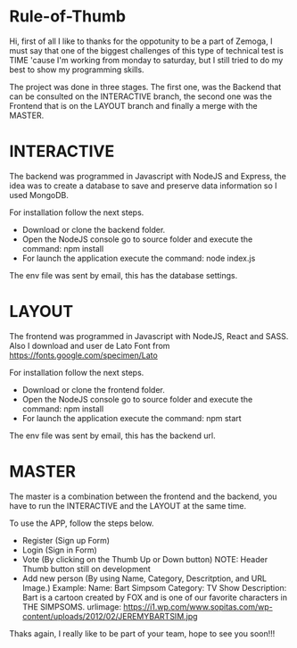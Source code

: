 # Rule-of-Thumb

Hi, first of all I like to thanks for the oppotunity to be a part of Zemoga, I must say that one of the biggest challenges of this type of technical test is TIME 'cause I'm working from monday to saturday, but I still tried to do my best to show my programming skills.

The project was done in three stages. The first one, was the Backend that can be consulted on the INTERACTIVE branch, the second one was the Frontend that is on the LAYOUT branch and finally a merge with the MASTER.

# INTERACTIVE

The backend was programmed in Javascript with NodeJS and Express, the idea was to create a database to save and preserve data information so I used MongoDB.

For installation follow the next steps.

  - Download or clone the backend folder.
  - Open the NodeJS console go to source folder and execute the command: npm install
  - For launch the application execute the command: node index.js

The env file was sent by email, this has the database settings.

# LAYOUT

The frontend was programmed in Javascript with NodeJS, React and SASS. Also I download and user de Lato Font from https://fonts.google.com/specimen/Lato

For installation follow the next steps.

  - Download or clone the frontend folder.
  - Open the NodeJS console go to source folder and execute the command: npm install
  - For launch the application execute the command: npm start

The env file was sent by email, this has the backend url.

# MASTER

The master is a combination between the frontend and the backend, you have to run the INTERACTIVE and the LAYOUT at the same time.

To use the APP, follow the steps below.

  - Register (Sign up Form)
  - Login (Sign in Form)
  - Vote (By clicking on the Thumb Up or Down button) NOTE: Header Thumb button still on development
  - Add new person (By using Name, Category, Descritption, and URL Image.)
    Example: Name: Bart Simpsom
             Category: TV Show
             Description: Bart is a cartoon created by FOX and is one of our favorite characters in THE SIMPSOMS.
             urlimage: https://i1.wp.com/www.sopitas.com/wp-content/uploads/2012/02/JEREMYBARTSIM.jpg


Thaks again, I really like to be part of your team, hope to see you soon!!!
